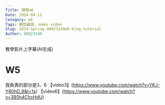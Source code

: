 ```yaml
---
Title: 課程w6
Date: 2024-04-11 
Category: w6
Tags: 網誌編寫, make video
Slug: 2024-Spring-40923149w6-blog-tutorial
Author: 40923149
---
```


教學影片上字幕(AI生成)

<!-- PELICAN_END_SUMMARY -->

# W5
我負責的部分是3、6
【video3】(https://www.youtube.com/watch?v=YKJ-Y80hD_8&t=1s)
【video6】(https://www.youtube.com/watch?v=3B5h4ChcHdU)
